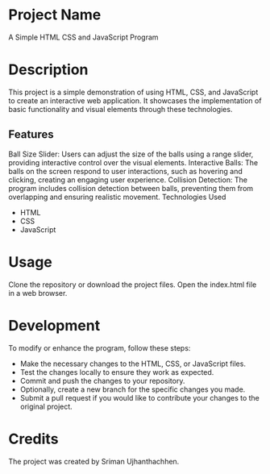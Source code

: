 # Project Name
A Simple HTML CSS and JavaScript Program

# Description
This project is a simple demonstration of using HTML, CSS, and JavaScript to create an interactive web application. It showcases the implementation of basic functionality and visual elements through these technologies.

## Features
Ball Size Slider: Users can adjust the size of the balls using a range slider, providing interactive control over the visual elements.
Interactive Balls: The balls on the screen respond to user interactions, such as hovering and clicking, creating an engaging user experience.
Collision Detection: The program includes collision detection between balls, preventing them from overlapping and ensuring realistic movement.
Technologies Used
- HTML
- CSS
- JavaScript

# Usage
Clone the repository or download the project files.
Open the index.html file in a web browser.

# Development
To modify or enhance the program, follow these steps:
- Make the necessary changes to the HTML, CSS, or JavaScript files.
- Test the changes locally to ensure they work as expected.
- Commit and push the changes to your repository.
- Optionally, create a new branch for the specific changes you made.
- Submit a pull request if you would like to contribute your changes to the original project.

# Credits
The project was created by Sriman Ujhanthachhen.
